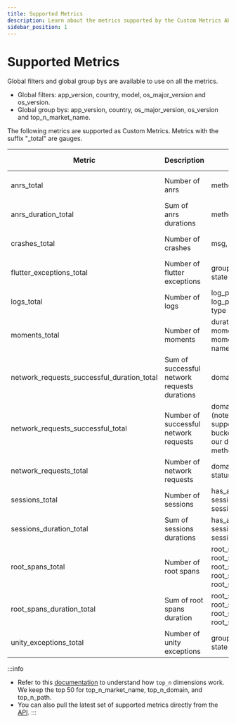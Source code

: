 ```yaml
---
title: Supported Metrics
description: Learn about the metrics supported by the Custom Metrics API
sidebar_position: 1
---
```


# Supported Metrics

Global filters and global group bys are available to use on all the metrics.

- Global filters: app_version, country, model, os_major_version and os_version.
- Global group bys: app_version, country, os_major_version, os_version and top_n_market_name.

The following metrics are supported as Custom Metrics. Metrics with the suffix "_total" are gauges.

| Metric                                     | Description                                  | Filters                                                                                                                            | Group by granularity                                                              | Time granularity           |  
|--------------------------------------------|----------------------------------------------|------------------------------------------------------------------------------------------------------------------------------------|-----------------------------------------------------------------------------------|----------------------------|
| anrs_total                                 | Number of anrs                               | method, sample_type                                                                                                                |                                                                                   | five_minute, hourly, daily |
| anrs_duration_total                        | Sum of anrs durations                        | method, sample_type                                                                                                                |                                                                                   | five_minute, hourly, daily |
| crashes_total                              | Number of crashes                            | msg, tag_name, tag_value,                                                                                                          |                                                                                   | five_minute, hourly, daily |
| flutter_exceptions_total                   | Number of flutter exceptions                 | group_id, is_handled, msg, state                                                                                                   | group_id, msg                                                                     | five_minute, hourly, daily |
| logs_total                                 | Number of logs                               | log_property_key, log_property_value, msg, type                                                                                    | log_property                                                                      | five_minute, hourly, daily |
| moments_total                              | Number of moments                            | duration_bucket, moment_property_key, moment_property_value, name                                                                  | duration_bucket, moment_property_value                                            | five_minute, hourly, daily |
| network_requests_successful_duration_total | Sum of successful network requests durations | domain, method, path                                                                                                               | top_n_domain, top_n_path                                                          | hourly, daily              |
| network_requests_successful_total          | Number of successful network requests        | domain, duration_bucket (note: currently we do not support duration, only buckets as described in our documentation), method, path | top_n_domain, top_n_path                                                          | hourly, daily              |
| network_requests_total                     | Number of network requests                   | domain, method, path, status_code                                                                                                  | status_code, top_n_domain, top_n_path                                             | five_minute, hourly, daily |
| sessions_total                             | Number of sessions                           | has_anr, session_property_key, sessions_property_value                                                                             | session_property                                                                  | five_minute, hourly, daily |
| sessions_duration_total                    | Sum of sessions durations                    | has_anr, session_property_key, sessions_property_value                                                                             | session_property                                                                  | five_minute, hourly, daily |
| root_spans_total                           | Number of root spans                         | root_span_attribute_key, root_span_attribute_value, root_span_duration_bucket, root_span_name, root_span_outcome                   | root_span_attribute, root_span_duration_bucket, root_span_name, root_span_outcome | five_minute, hourly, daily |
| root_spans_duration_total                  | Sum of root spans duration                   | root_span_attribute_key, root_span_attribute_value, root_span_name, root_span_outcome                                              | root_span_attribute, root_span_name, root_span_outcome                            | five_minute, hourly, daily |
| unity_exceptions_total                     | Number of unity exceptions                   | group_id, is_handled, msg, state                                                                                                   | group_id, msg                                                                     | five_minute, hourly, daily |

:::info

- Refer to this [documentation](/embrace-api/supported_metrics_and_queries/#dimension-reduction---other) to understand
   how `top_n` dimensions work. We keep the top 50 for top_n_market_name, top_n_domain, and top_n_path.
- You can also pull the latest set of supported metrics directly from
   the [API](/custom-metrics-api/#get-metrics-and-parameters-supported).
   :::
